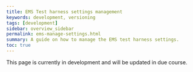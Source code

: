 ```yaml
---
title: EMS Test harness settings management
keywords: development, versioning
tags: [development]
sidebar: overview_sidebar
permalink: ems-manage-settings.html
summary: A guide on how to manage the EMS test harness settings.
toc: true
---
```



This page is currently in development and will be updated in due course.